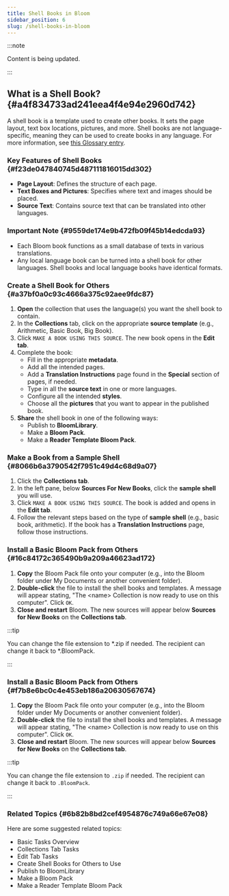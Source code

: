```yaml
---
title: Shell Books in Bloom
sidebar_position: 6
slug: /shell-books-in-bloom
---
```




:::note

Content is being updated.

:::




## What is a Shell Book? {#a4f834733ad241eea4f4e94e2960d742}


A shell book is a template used to create other books. It sets the page layout, text box locations, pictures, and more. Shell books are not language-specific, meaning they can be used to create books in any language. For more information, see [this Glossary entry](/glossary#a9855df550204e1caffc0d245164ab11).


### Key Features of Shell Books {#f23de047840745d487111816015dd302}

- **Page Layout**: Defines the structure of each page.
- **Text Boxes and Pictures**: Specifies where text and images should be placed.
- **Source Text**: Contains source text that can be translated into other languages.

### Important Note {#9559de174e9b472fb09f45b14edcda93}

- Each Bloom book functions as a small database of texts in various translations.
- Any local language book can be turned into a shell book for other languages. Shell books and local language books have identical formats.

### Create a Shell Book for Others {#a37bf0a0c93c4666a375c92aee9fdc87}

1. **Open** the collection that uses the language(s) you want the shell book to contain.
2. In the **Collections** tab, click on the appropriate **source template** (e.g., Arithmetic, Basic Book, Big Book).
3. Click `MAKE A BOOK USING THIS SOURCE`. The new book opens in the **Edit tab**.
4. Complete the book:
	- Fill in the appropriate **metadata**.
	- Add all the intended pages.
	- Add a **Translation Instructions** page found in the **Special** section of pages, if needed.
	- Type in all the **source text** in one or more languages.
	- Configure all the intended **styles**.
	- Choose all the **pictures** that you want to appear in the published book.
5. **Share** the shell book in one of the following ways:
	- Publish to **BloomLibrary**.
	- Make a **Bloom Pack**.
	- Make a **Reader Template Bloom Pack**.

### Make a Book from a Sample Shell {#8066b6a3790542f7951c49d4c68d9a07}

1. Click the **Collections tab**.
2. In the left pane, below **Sources For New Books**, click the **sample shell** you will use.
3. Click `MAKE A BOOK USING THIS SOURCE`. The book is added and opens in the **Edit tab**.
4. Follow the relevant steps based on the type of **sample shell** (e.g., basic book, arithmetic). If the book has a **Translation Instructions** page, follow those instructions.

### Install a Basic Bloom Pack from Others {#16c84172c365490b9a209a46623ad172}

1. **Copy** the Bloom Pack file onto your computer (e.g., into the Bloom folder under My Documents or another convenient folder).
2. **Double-click** the file to install the shell books and templates. A message will appear stating, "The &lt;name&gt; Collection is now ready to use on this computer". Click `OK`.
3. **Close and restart** Bloom. The new sources will appear below **Sources for New Books** on the **Collections tab**.

:::tip

You can change the file extension to *.zip if needed. The recipient can change it back to *.BloomPack.

:::




### Install a Basic Bloom Pack from Others {#f7b8e6bc0c4e453eb186a20630567674}

1. **Copy** the Bloom Pack file onto your computer (e.g., into the Bloom folder under My Documents or another convenient folder).
2. **Double-click** the file to install the shell books and templates. A message will appear stating, "The &lt;name&gt; Collection is now ready to use on this computer". Click `OK`.
3. **Close and restart** Bloom. The new sources will appear below **Sources for New Books** on the **Collections tab**.

:::tip

You can change the file extension to `.zip` if needed. The recipient can change it back to `.BloomPack`.

:::




### Related Topics {#6b82b8bd2cef4954876c749a66e67e08}


Here are some suggested related topics:

- Basic Tasks Overview
- Collections Tab Tasks
- Edit Tab Tasks
- Create Shell Books for Others to Use
- Publish to BloomLibrary
- Make a Bloom Pack
- Make a Reader Template Bloom Pack
